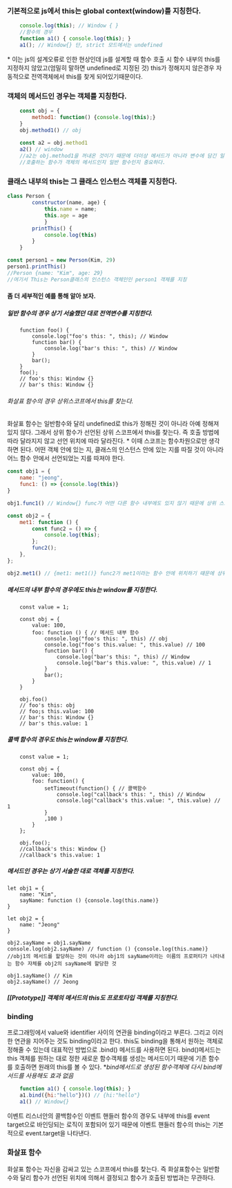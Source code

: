 
### 기본적으로 js에서 this는 global context(window)를 지칭한다.

```js
	console.log(this); // Window { }
	//함수의 경우
	function a1() { console.log(this); }
	a1(); // Window{} 단, strict 모드에서는 undefined
```
\* 이는 js의 설계오류로 인한 현상인데 js를 설계할 때 함수 호출 시 함수 내부의 this를 지정하지 않았고(엄밀히 말하면 undefined로 지정된 것) this가 정해지지 않은경우 자동적으로 전역객체에서 this를 찾게 되어있기때문이다.

### 객체의 메서드인 경우는 객체를 지칭한다.

```js
	const obj = {
		method1: function() {console.log(this);}
	}
	obj.method1() // obj
	
	const a2 = obj.method1
	a2() // window
	//a2는 obj.method1을 꺼내온 것이기 때문에 더이상 메서드가 아니라 변수에 담긴 일반함수이기 때문
	//호출하는 함수가 객체의 메서드인지 일반 함수인지 중요하다.

```
### 클래스 내부의 this는 그 클래스 인스턴스 객체를 지칭한다.
``` js
class Person {
		constructor(name, age) {
			this.name = name;
			this.age = age
			}
		printThis() {
			console.log(this)
		}
	}

const person1 = new Person(Kim, 29)
person1.printThis()
//Person {name: "Kim", age: 29} 
//여기서 This는 Person클래스의 인스턴스 객체인인 person1 객체를 지칭
```
#### 좀 더 세부적인 예를 통해 알아 보자.
##### 일반 함수의 경우 상기 서술했던 대로 전역변수를 지칭한다.

```
	function foo() {
		console.log("foo's this: ", this); // Window
		function bar() {
			console.log("bar's this: ", this) // Window
		}
		bar();
	}
	foo();
	// foo's this: Window {}
	// bar's this: Window {}
```

###### 화살표 함수의 경우 상위스코프에서 this를 찾는다.

화살표 함수는 일반함수와 달리 undefined로 this가 정해진 것이 아니라 아예 정해져 있지 않다. 그래서 상위 함수가 선언된 상위 스코프에서 this를 찾는다. 즉 호출 방법에 따라 달라지지 않고 선언 위치에 따라 달라진다. 
\* 이때 스코프는 함수차원으로만 생각하면 된다. 어떤 객체 안에 있는 지, 클래스의 인스턴스 안에 있는 지를 따질 것이 아니라 어느 함수 안에서 선언되었는 지를 따져야 한다.
```js
const obj1 = {
	name: "jeong",
	func1: () => {console.log(this)}
}

obj1.func1() // Window{} func가 어떤 다른 함수 내부에도 있지 않기 때문에 상위 스코프는 전역 스코프가 된다.

const obj2 = {
	met1: function () {
		const func2 = () => {
			console.log(this);
		};
		func2();
	},
};

obj2.met1() // {met1: met1()} func2가 met1이라는 함수 안에 위치하기 떄문에 상위 스코프가 met1이기 때문이다. 만약 met1이 화살표 함수였다면 func2의 상위 스코프인 met1의 this가 전역 객체이기 때문에 똑같이 Window{}로 출력되었을 것이다.

```
##### 메서드의 내부 함수의 경우에도 this는 window를 지칭한다.

```
	const value = 1;
	
	const obj = {
		value: 100,
		foo: function () { // 메서드 내부 함수
			console.log("foo's this: ", this) // obj
			console.log("foo's this.value: ", this.value) // 100
			function bar() {
				console.log("bar's this: ", this) // Window
				console.log("bar's this.value: ", this.value) // 1
			}
			bar();
		}
	}
	
	obj.foo()
	// foo's this: obj
	// foo;s this.value: 100
	// bar's this: Window {}
	// bar's this.value: 1
```

##### 콜백 함수의 경우도 this는 window를 지칭한다.

```
	const value = 1;
	
	const obj = {
		value: 100,
		foo: function() {
			setTimeout(function() { // 콜백함수
				console.log("callback's this: ", this) // Window
				console.log("callback's this.value: ", this.value) // 1
			}
			,100 )
		}
	};
	
	obj.foo();
	//callback's this: Window {}
	//callback's this.value: 1
```

##### 메서드인 경우는 상기 서술한 대로 객체를 지칭한다.

```
let obj1 = {
	name: "Kim",
	sayName: function () {console.log(this.name)}
}

let obj2 = {
	name: "Jeong"
}

obj2.sayName = obj1.sayName
console.log(obj2.sayName) // function () {console.log(this.name)}
//obj1의 메서드를 할당하는 것이 아니라 obj1의 sayName이라는 이름의 프로퍼티가 나타내는 함수 자체를 obj2의 sayName에 할당한 것

obj1.sayName() // Kim
obj2.sayName() // Jeong

```
##### [[Prototype]] 객체의 메서드의 this도 프로토타입 객체를 지칭한다.

### binding

프로그래밍에서 value와 identifier 사이의 연관을 binding이라고 부른다. 그리고 이러한 연관을 지어주는 것도 binding이라고 한다. this도 binding을 통해서 원하는 객체로 정해줄 수 있는데 대표적인 방법으로 .bind() 메서드를 사용하면 된다. bind()메서드는 this 객체를 원하는 대로 정한 새로운 함수객체를 생성는 메서드이기 때문에 기존 함수를 호출하면 원래의 this를 볼 수 있다.
\**bind메서드로 생성된 함수객체에 다시 bind메서드를 사용해도 효과 없음*

```js
	function a1() { console.log(this); }
	a1.bind({hi:"hello"})() // {hi:"hello"}
	a1() // Window{}
```

이벤트 리스너안의 콜백함수인 이벤트 핸들러 함수의 경우도 내부에 this를 event target으로 바인딩되는 로직이 포함되어 있기 때문에 이벤트 핸들러 함수의 this는 기본적으로 event.target을 나타낸다.

### 화살표 함수

화살표 함수는 자신을 감싸고 있는 스코프에서 this를 찾는다. 즉 화살표함수는 일반함수와 달리 함수가 선언된 위치에 의해서 결정되고  함수가 호출된 방법과는 무관하다.